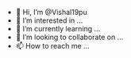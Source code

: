 - 👋 Hi, I’m @Vishal19pu
- 👀 I’m interested in ...
- 🌱 I’m currently learning ...
- 💞️ I’m looking to collaborate on ...
- 📫 How to reach me ...

<!---
Vishal19pu/Vishal19pu is a ✨ special ✨ repository because its `README.md` (this file) appears on your GitHub profile.
You can click the Preview link to take a look at your changes.
--->
